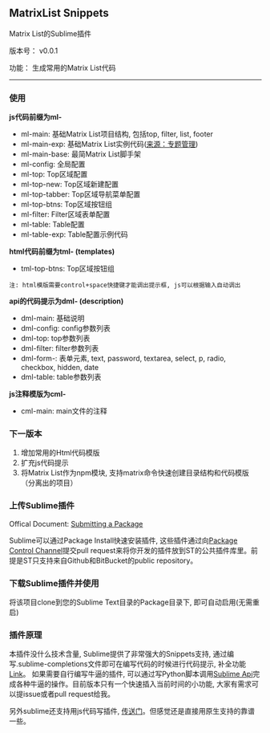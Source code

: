 ## MatrixList Snippets
Matrix List的Sublime插件

版本号：
v0.0.1

功能：
生成常用的Matrix List代码

---------

### 使用

**js代码前缀为ml-**

- ml-main: 基础Matrix List项目结构, 包括top, filter, list, footer
- ml-main-exp: 基础Matrix List实例代码([来源：专题管理](http://cp.qima-inc.com/youzan/activity/subject)) 
- ml-main-base: 最简Matrix List脚手架
- ml-config: 全局配置
- ml-top: Top区域配置
- ml-top-new: Top区域新建配置
- ml-top-tabber: Top区域导航菜单配置
- ml-top-btns: Top区域按钮组
- ml-filter: Filter区域表单配置
- ml-table: Table配置
- ml-table-exp: Table配置示例代码

**html代码前缀为tml- (templates)**

- tml-top-btns: Top区域按钮组

`注: html模版需要control+space快捷键才能调出提示框, js可以根据输入自动调出`

**api的代码提示为dml- (description)**

- dml-main: 基础说明
- dml-config: config参数列表
- dml-top: top参数列表
- dml-filter: filter参数列表
- dml-form-: 表单元素, text, password, textarea, select, p, radio, checkbox, hidden, date
- dml-table: table参数列表

**js注释模版为cml-**

- cml-main: main文件的注释

### 下一版本

1. 增加常用的Html代码模版
2. 扩充js代码提示
3. 将Matrix List作为npm模块, 支持matrix命令快速创建目录结构和代码模版（分离出的项目）

### 上传Sublime插件

Offical Document: [Submitting a Package](https://packagecontrol.io/docs/submitting_a_package)

Sublime可以通过Package Install快速安装插件, 这些插件通过向[Package Control Channel](https://github.com/wbond/package_control_channel)提交pull request来将你开发的插件放到ST的公共插件库里。前提是ST只支持来自Github和BitBucket的public repository。

### 下载Sublime插件并使用

将该项目clone到您的Sublime Text目录的Package目录下, 即可自动启用(无需重启)

### 插件原理

本插件没什么技术含量, Sublime提供了非常强大的Snippets支持, 通过编写.sublime-completions文件即可在编写代码的时候进行代码提示, 补全功能[Link](http://docs.sublimetext.info/en/latest/reference/completions.html)。
如果需要自行编写牛逼的插件, 可以通过写Python脚本调用[Sublime Api](http://www.sublimetext.com/docs/3/api_reference.html)完成各种牛逼的操作。目前版本只有一个快速插入当前时间的小功能, 大家有需求可以提issue或者pull request给我。

另外sublime还支持用js代码写插件, [传送门](https://github.com/75team/SublimeJS)。但感觉还是直接用原生支持的靠谱一些。

